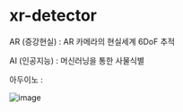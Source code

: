 # xr-detector


AR (증강현실) :  AR 카메라의 현실세계 6DoF 추적

AI (인공지능) : 머신러닝을 통한 사물식별

아두이노 :

![image](https://user-images.githubusercontent.com/348781/181925557-355a1756-1a0d-4071-9176-4c2ac0dc6b03.png)

